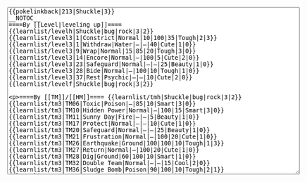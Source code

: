 </p><textarea readonly="" accesskey="," id="wpTextbox1" cols="80" rows="25" style="" class="mw-editfont-monospace" lang="en" dir="ltr" name="wpTextbox1">{{pokelinkback|213|Shuckle|3}}
__NOTOC__
====By [[Level|leveling up]]====
{{learnlist/levelh|Shuckle|bug|rock|3|2}}
{{learnlist/level3|1|Constrict|Normal|10|100|35|Tough|2|3}}
{{learnlist/level3|1|Withdraw|Water|—|—|40|Cute|1|0}}
{{learnlist/level3|9|Wrap|Normal|15|85|20|Tough|3|0}}
{{learnlist/level3|14|Encore|Normal|—|100|5|Cute|2|0}}
{{learnlist/level3|23|Safeguard|Normal|—|—|25|Beauty|1|0}}
{{learnlist/level3|28|Bide|Normal|—|100|10|Tough|1|0}}
{{learnlist/level3|37|Rest|Psychic|—|—|10|Cute|2|0}}
{{learnlist/levelf|Shuckle|bug|rock|3|2}}

====By [[TM]]/[[HM]]====
{{learnlist/tmh|Shuckle|bug|rock|3|2}}
{{learnlist/tm3|TM06|Toxic|Poison|—|85|10|Smart|3|0}}
{{learnlist/tm3|TM10|Hidden Power|Normal|—|100|15|Smart|3|0}}
{{learnlist/tm3|TM11|Sunny Day|Fire|—|—|5|Beauty|1|0}}
{{learnlist/tm3|TM17|Protect|Normal|—|—|10|Cute|1|0}}
{{learnlist/tm3|TM20|Safeguard|Normal|—|—|25|Beauty|1|0}}
{{learnlist/tm3|TM21|Frustration|Normal|—|100|20|Cute|1|0}}
{{learnlist/tm3|TM26|Earthquake|Ground|100|100|10|Tough|1|3}}
{{learnlist/tm3|TM27|Return|Normal|—|100|20|Cute|1|0}}
{{learnlist/tm3|TM28|Dig|Ground|60|100|10|Smart|1|0}}
{{learnlist/tm3|TM32|Double Team|Normal|—|—|15|Cool|2|0}}
{{learnlist/tm3|TM36|Sludge Bomb|Poison|90|100|10|Tough|2|1}}
{{learnlist/tm3|TM37|Sandstorm|Rock|—|—|10|Tough|3|0}}
{{learnlist/tm3|TM39|Rock Tomb|Rock|50|80|10|Smart|3|0||'''}}
{{learnlist/tm3|TM42|Facade|Normal|70|100|20|Cute|2|0}}
{{learnlist/tm3|TM43|Secret Power|Normal|70|100|20|Smart|1|0}}
{{learnlist/tm3|TM44|Rest|Psychic|—|—|10|Cute|2|0}}
{{learnlist/tm3|TM45|Attract|Normal|—|100|15|Cute|2|0}}
{{learnlist/tm3|HM04|Strength|Normal|80|100|15|Tough|2|1}}
{{learnlist/tm3|HM05|Flash|Normal|—|70|20|Beauty|3|0}}
{{learnlist/tm3|HM06|Rock Smash|Fighting|20|100|15|Tough|1|0}}
{{learnlist/tmf|Shuckle|bug|rock|3|2}}

====By {{pkmn|breeding}}====
{{learnlist/breedh|Shuckle|bug|rock|3|2}}
{{learnlist/breed3|{{MSP/3|283|Surskit}}{{MSP/3|284|Masquerain}}|Sweet Scent|Normal|—|100|20|Cute|1|3}}
{{learnlist/breedf|Shuckle|bug|rock|3|2}}

====By [[Move Tutor|tutoring]]====
{{learnlist/tutorh|Shuckle|bug|rock|3|2}}
{{learnlist/tutor3|Body Slam|Normal|85|100|15|Tough|1|4|||yes|yes|yes}}
{{learnlist/tutor3|Defense Curl|Normal|—|—|40|Cute|2|0|||no|yes|no}}
{{learnlist/tutor3|Double-Edge|Normal|120|100|15|Tough|6|0|||yes|yes|yes}}
{{learnlist/tutor3|Endure|Normal|—|—|10|Tough|2|0|||no|yes|no}}
{{learnlist/tutor3|Mimic|Normal|—|—|10|Cute|1|0|||yes|yes|yes}}
{{learnlist/tutor3|Mud-Slap|Ground|20|100|10|Cute|2|1|||no|yes|no}}
{{learnlist/tutor3|Rock Slide|Rock|75|90|10|Tough|1|3||'''|yes|yes|no}}
{{learnlist/tutor3|Rollout|Rock|30|90|20|Tough|3|0||'''|no|yes|no}}
{{learnlist/tutor3|Sleep Talk|Normal|—|—|10|Cute|3|0|||no|yes|no}}
{{learnlist/tutor3|Snore|Normal|40|100|15|Cute|4|0|||no|yes|no}}
{{learnlist/tutor3|Substitute|Normal|—|—|10|Smart|2|0|||yes|yes|yes}}
{{learnlist/tutor3|Swagger|Normal|—|90|15|Cute|2|0|||no|yes|yes}}
{{learnlist/tutorf|Shuckle|bug|rock|3|2}}

====Special moves====
{{Shadow moves|213|45|Shadow Rush|--|--|--|Safeguard|Normal|Encore|Normal|Rest|Psychic|Bide|Normal|Colo|bug|rock}}

[[it:Shuckle/Mosse apprese in terza generazione]]
[[zh:壶壶/第三世代招式表]]
